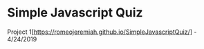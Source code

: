 # Simple Javascript Quiz


Project 1[https://romeojeremiah.github.io/SimpleJavascriptQuiz/] - 4/24/2019
